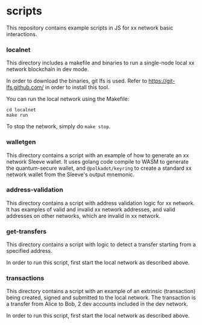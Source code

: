# scripts

This repository contains example scripts in JS for xx network basic interactions.

### localnet
This directory includes a makefile and binaries to run a single-node local xx network blockchain in dev mode.

In order to download the binaries, git lfs is used.
Refer to  https://git-lfs.github.com/ in order to install this tool.

You can run the local network using the Makefile:
 ```
cd localnet
make run
 ```

To stop the network, simply do `make stop`.

### walletgen
This directory contains a script with an example of how to generate an xx network Sleeve wallet.
It uses golang code compile to WASM to generate the quantum-secure wallet, and
`@polkadot/keyring` to create a standard xx network wallet from the Sleeve's output mnemonic.

### address-validation
This directory contains a script with address validation logic for xx network.
It has examples of valid and invalid xx network addresses,
and valid addresses on other networks, which are invalid in xx network.

### get-transfers
This directory contains a script with logic to detect a transfer starting from a specified address.

In order to run this script, first start the local network as described above.

### transactions
This directory contains a script with an example of an extrinsic (transaction) being created,
signed and submitted to the local network.
The transaction is a transfer from Alice to Bob, 2 dev accounts included in the dev network.

In order to run this script, first start the local network as described above.
